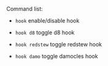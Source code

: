 Command list:

- `hook` enable/disable hook

- `hook d8` toggle d8 hook
- `hook redstew` toggle redstew hook
- `hook damo` toggle damocles hook
